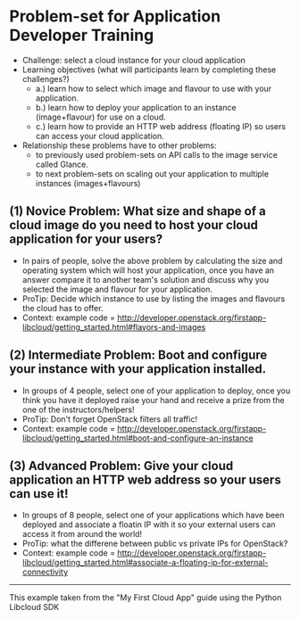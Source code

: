 # Problem-set for Application Developer Training
 * Challenge: select a cloud instance for your cloud application
 * Learning objectives (what will participants learn by completing these challenges?)
   * a.) learn how to select which image and flavour to use with your application.
   * b.) learn how to deploy your application to an instance (image+flavour) for use on a cloud.
   * c.) learn how to provide an HTTP web address (floating IP) so users can access your cloud application.
 * Relationship these problems have to other problems:
   * <link> to previously used problem-sets on API calls to the image service called Glance.
   * <link> to next problem-sets on scaling out your application to multiple instances (images+flavours)

## (1) Novice Problem: What size and shape of a cloud image do you need to host your cloud application for your users?
 * In pairs of people, solve the above problem by calculating the size and operating system which will host your application, once you have an answer compare it to another team's solution and discuss why you selected the image and flavour for your application.
 * ProTip: Decide which instance to use by listing the images and flavours the cloud has to offer.
 * Context: example code = http://developer.openstack.org/firstapp-libcloud/getting_started.html#flavors-and-images

## (2) Intermediate Problem: Boot and configure your instance with your application installed.
 * In groups of 4 people, select one of your application to deploy, once you think you have it deployed raise your hand and receive a prize from the one of the instructors/helpers!
 * ProTip: Don't forget OpenStack filters all traffic!
 * Context: example code = http://developer.openstack.org/firstapp-libcloud/getting_started.html#boot-and-configure-an-instance

## (3) Advanced Problem: Give your cloud application an HTTP web address so your users can use it!
 * In groups of 8 people, select one of your applications which have been deployed and associate a floatin IP with it so your external users can access it from around the world!
 * ProTip: what the differene between public vs private IPs for OpenStack?
 * Context: example code = http://developer.openstack.org/firstapp-libcloud/getting_started.html#associate-a-floating-ip-for-external-connectivity

---
This example taken from the "My First Cloud App" guide using the Python Libcloud SDK
 
